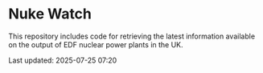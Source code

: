 # Nuke Watch

This repository includes code for retrieving the latest information available on the output of EDF nuclear power plants in the UK.

Last updated: 2025-07-25 07:20